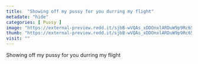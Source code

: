 ```yaml
---
title:  "Showing off my pussy for you durring my flight"
metadate: "hide"
categories: [ Pussy ]
image: "https://external-preview.redd.it/sjbB-wVQAs_xDDOnxlARDuW9p9Rc65Aq1wr7Ig3Okn8.jpg?auto=webp&s=fc1f718e641d5880d3222a807a80fb8cd606f0b9"
thumb: "https://external-preview.redd.it/sjbB-wVQAs_xDDOnxlARDuW9p9Rc65Aq1wr7Ig3Okn8.jpg?width=1080&crop=smart&auto=webp&s=12c8b075d6ca75a0e6a4d2aa9dd8c160b88f4543"
visit: ""
---
```

Showing off my pussy for you durring my flight
